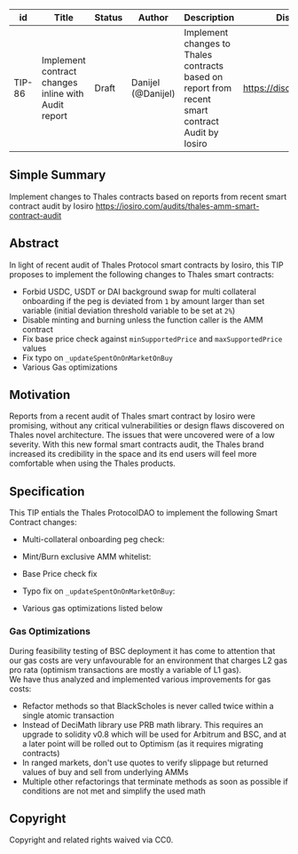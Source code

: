 | id | Title | Status | Author | Description | Discussions to | Created |
| ----------- | ----------- | ----------- | ----------- | ----------- | ----------- | ----------- |
| TIP-86 | Implement contract changes inline with Audit report | Draft | Danijel (@Danijel) | Implement changes to Thales contracts based on report from recent smart contract Audit by Iosiro | https://discord.gg/8bzFdpGTrp | 2022-08-30
 
## Simple Summary
 
Implement changes to Thales contracts based on reports from recent smart contract audit by Iosiro https://iosiro.com/audits/thales-amm-smart-contract-audit
 
 ## Abstract

In light of recent audit of Thales Protocol smart contracts by Iosiro, this TIP proposes to implement the following changes to Thales smart contracts:
  
- Forbid USDC, USDT or DAI background swap for multi collateral onboarding if the peg is deviated from `1` by amount larger than set variable (initial deviation threshold variable to be set at `2%`)
- Disable minting and burning unless the function caller is the AMM contract
- Fix base price check against `minSupportedPrice` and `maxSupportedPrice` values
- Fix typo on `_updateSpentOnOnMarketOnBuy`
- Various Gas optimizations

## Motivation

Reports from a recent audit of Thales smart contract by Iosiro were promising, without any critical vulnerabilities or design flaws discovered on Thales novel architecture. The issues that were uncovered were of a low severity. With this new formal smart contracts audit, the Thales brand increased its credibility in the space and its end users will feel more comfortable when using the Thales products.

## Specification

This TIP entials the Thales ProtocolDAO to implement the following Smart Contract changes:

- Multi-collateral onboarding peg check:

- Mint/Burn exclusive AMM whitelist:

- Base Price check fix

- Typo fix on `_updateSpentOnOnMarketOnBuy`:

- Various gas optimizations listed below  


### Gas Optimizations
During feasibility testing of BSC deployment it has come to attention that our gas costs are very unfavourable for an environment that charges L2 gas pro rata (optimism transactions are mostly a variable of L1 gas).  
We have thus analyzed and implemented various improvements for gas costs:  
- Refactor methods so that BlackScholes is never called twice within a single atomic transaction
- Instead of DeciMath library use PRB math library. This requires an upgrade to solidity v0.8 which will be used for Arbitrum and BSC, and at a later point will be rolled out to Optimism (as it requires migrating contracts)
- In ranged markets, don't use quotes to verify slippage but returned values of buy and sell from underlying AMMs 
- Multiple other refactorings that terminate methods as soon as possible if conditions are not met and simplify the used math

## Copyright

Copyright and related rights waived via CC0.

